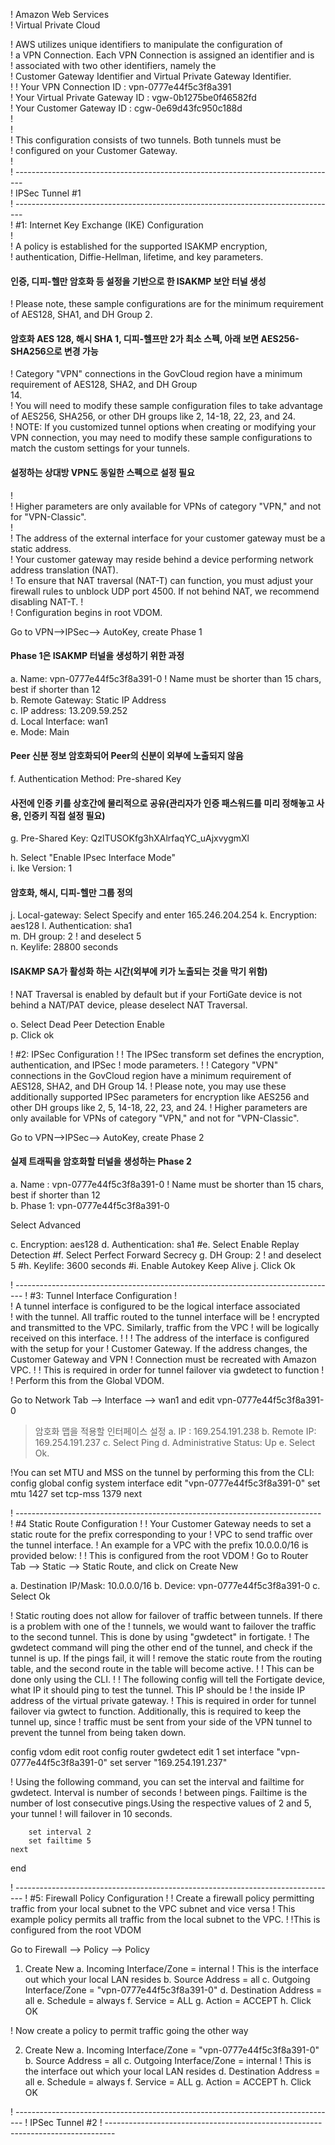 ! Amazon Web Services  
! Virtual Private Cloud  

! AWS utilizes unique identifiers to manipulate the configuration of   
! a VPN Connection. Each VPN Connection is assigned an identifier and is   
! associated with two other identifiers, namely the     
! Customer Gateway Identifier and Virtual Private Gateway Identifier.  
!
! Your VPN Connection ID 		         : vpn-0777e44f5c3f8a391  
! Your Virtual Private Gateway ID    : vgw-0b1275be0f46582fd  
! Your Customer Gateway ID		       : cgw-0e69d43fc950c188d  
!  
!  
! This configuration consists of two tunnels. Both tunnels must be   
! configured on your Customer Gateway.  
!  
! --------------------------------------------------------------------------------   
! IPSec Tunnel #1  
! --------------------------------------------------------------------------------  
! #1: Internet Key Exchange (IKE) Configuration  
!  
! A policy is established for the supported ISAKMP encryption,   
! authentication, Diffie-Hellman, lifetime, and key parameters.
#### 인증, 디피-헬만 암호화 등 설정을 기반으로 한 ISAKMP 보안 터널 생성   
! Please note, these sample configurations are for the minimum requirement of AES128, SHA1, and DH Group 2.   
#### 암호화 AES 128, 해시 SHA 1, 디피-헬프만 2가 최소 스펙, 아래 보면 AES256-SHA256으로 변경 가능   
! Category "VPN" connections in the GovCloud region have a minimum requirement of AES128, SHA2, and DH Group  
 14.    
! You will need to modify these sample configuration files to take advantage of AES256, SHA256, or other DH groups like 2, 14-18, 22, 23, and 24.   
! NOTE: If you customized tunnel options when creating or modifying your VPN connection, you may need to modify these sample configurations to match the custom settings for your tunnels.   
#### 설정하는 상대방 VPN도 동일한 스펙으로 설정 필요   
!   
! Higher parameters are only available for VPNs of category "VPN," and not for "VPN-Classic".   
!   
! The address of the external interface for your customer gateway must be a static address.    
! Your customer gateway may reside behind a device performing network address translation (NAT).    
! To ensure that NAT traversal (NAT-T) can function, you must adjust your firewall rules to unblock UDP port 4500. If not behind NAT, we recommend disabling NAT-T. 
!   
! Configuration begins in root VDOM.   


Go to VPN-->IPSec--> AutoKey, create Phase 1   
#### Phase 1은 ISAKMP 터널을 생성하기 위한 과정   
 a. Name: vpn-0777e44f5c3f8a391-0 ! Name must be shorter than 15 chars, best if shorter than 12   
 b. Remote Gateway: Static IP Address   
 c. IP address: 13.209.59.252   
 d. Local Interface: wan1   
 e. Mode: Main   
#### Peer 신분 정보 암호화되어 Peer의 신분이 외부에 노출되지 않음    
 f. Authentication Method: Pre-shared Key
#### 사전에 인증 키를 상호간에 물리적으로 공유(관리자가 인증 패스워드를 미리 정해놓고 사용, 인증키 직접 설정 필요)      
 g. Pre-Shared Key: QzlTUSOKfg3hXAlrfaqYC_uAjxvygmXl   

 h. Select "Enable IPsec Interface Mode"   
 i. Ike Version: 1   
#### 암호화, 해시, 디피-헬만 그룹 정의   
 j. Local-gateway: Select Specify and enter 165.246.204.254
 k. Encryption: aes128 
 l. Authentication: sha1   
 m. DH group: 2     ! and deselect 5   
 n. Keylife: 28800 seconds
#### ISAKMP SA가 활성화 하는 시간(외부에 키가 노출되는 것을 막기 위함)   
    
! NAT Traversal is enabled by default but if your FortiGate device is not behind a NAT/PAT device, please deselect NAT Traversal.

 o. Select  Dead Peer Detection Enable   
 p. Click ok   


! #2: IPSec Configuration
! 
! The IPSec transform set defines the encryption, authentication, and IPSec
! mode parameters.
!
! Category "VPN" connections in the GovCloud region have a minimum requirement of AES128, SHA2, and DH Group 14.
! Please note, you may use these additionally supported IPSec parameters for encryption like AES256 and other DH groups like 2, 5, 14-18, 22, 23, and 24.
! Higher parameters are only available for VPNs of category "VPN," and not for "VPN-Classic".

Go to VPN-->IPSec--> AutoKey, create Phase 2
#### 실제 트래픽을 암호화할 터널을 생성하는 Phase 2   
 a. Name   :  vpn-0777e44f5c3f8a391-0 ! Name must be shorter than 15 chars, best if shorter than 12   
 b. Phase 1:  vpn-0777e44f5c3f8a391-0   

Select Advanced

 c. Encryption: aes128 
 d. Authentication: sha1
 #e. Select Enable Replay Detection
 #f. Select Perfect Forward Secrecy
 g. DH Group: 2 ! and deselect 5
 #h. Keylife: 3600 seconds 
 #i. Enable Autokey Keep Alive
 j. Click Ok      


! --------------------------------------------------------------------------------
! #3: Tunnel Interface Configuration
!  
! A tunnel interface is configured to be the logical interface associated  
! with the tunnel. All traffic routed to the tunnel interface will be 
! encrypted and transmitted to the VPC. Similarly, traffic from the VPC
! will be logically received on this interface.
!
!
! The address of the interface is configured with the setup for your 
! Customer Gateway.  If the address changes, the Customer Gateway and VPN 
! Connection must be recreated with Amazon VPC.
!
! This is required in order for tunnel failover via gwdetect to function
!
! Perform this from the Global VDOM.

Go to Network Tab -—> Interface --> wan1 and edit vpn-0777e44f5c3f8a391-0
> 암호화 맵을 적용할 인터페이스 설정
 a. IP : 169.254.191.238
 b. Remote IP: 169.254.191.237
 c. Select Ping
 d. Administrative Status: Up
 e. Select Ok.

!You can set MTU and MSS on the tunnel by performing this from the CLI:
 config global
 config system interface
  edit "vpn-0777e44f5c3f8a391-0"
    set mtu 1427 
    set tcp-mss 1379
   next 


! ----------------------------------------------------------------------------
! #4 Static Route Configuration
!
! Your Customer Gateway needs to set a static route for the prefix corresponding to your 
! VPC to send traffic over the tunnel interface.
! An example for a VPC with the prefix 10.0.0.0/16 is provided below:
! 
! This is configured from the root VDOM
!
Go to Router Tab --> Static --> Static Route, and click on Create New

 a. Destination IP/Mask: 10.0.0.0/16
 b. Device: vpn-0777e44f5c3f8a391-0
 c. Select Ok

! Static routing does not allow for failover of traffic between tunnels. If there is a problem with one of the 
! tunnels, we would want to failover the traffic to the second tunnel. This is done by using "gwdetect" in fortigate. 
! The gwdetect command will ping the other end of the tunnel, and check if the tunnel is up. If the pings fail, it will
! remove the static route from the routing table, and the second route in the table will become active. 
! 
! This can be done only using the CLI.
!
! The following config will tell the Fortigate device, what IP it should ping to test the tunnel. This IP should be 
! the inside IP address of the virtual private gateway.
! This is required in order for tunnel failover via gwtect to function. Additionally, this is required to keep the tunnel up, since
! traffic must be sent from your side of the VPN tunnel to prevent the tunnel from being taken down.

config vdom
    edit root
        config router gwdetect
        edit 1
        set interface "vpn-0777e44f5c3f8a391-0"
        set server "169.254.191.237"

! Using the following command, you can set the interval and failtime for gwdetect. Interval is number of seconds 
! between pings. Failtime is the number of lost consecutive pings.Using the respective values of 2 and 5, your tunnel 
! will failover in 10 seconds.

        set interval 2
        set failtime 5
    next
end

! --------------------------------------------------------------------------------
! #5: Firewall Policy Configuration
!
! Create a firewall policy permitting traffic from your local subnet to the VPC subnet and vice versa
! This example policy permits all traffic from the local subnet to the VPC.
! 
!This is configured from the root VDOM

Go to Firewall --> Policy --> Policy
1) Create New
   a. Incoming Interface/Zone = internal ! This is the interface out which your local LAN resides
   b. Source Address = all
   c. Outgoing Interface/Zone = "vpn-0777e44f5c3f8a391-0"
   d. Destination Address = all
   e. Schedule = always
   f. Service = ALL
   g. Action = ACCEPT
   h. Click OK

! Now create a policy to permit traffic going the other way

2) Create New
   a. Incoming Interface/Zone = "vpn-0777e44f5c3f8a391-0"
   b. Source Address = all
   c. Outgoing Interface/Zone = internal  ! This is the interface out which your local LAN resides
   d. Destination Address = all
   e. Schedule = always
   f. Service = ALL
   g. Action = ACCEPT
   h. Click OK

! --------------------------------------------------------------------------------
! IPSec Tunnel #2
! --------------------------------------------------------------------------------
